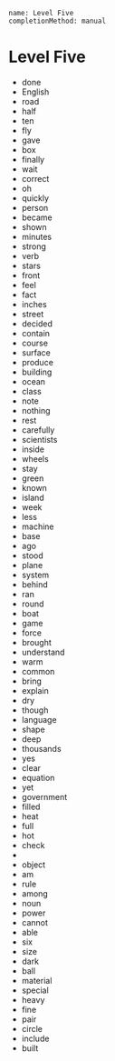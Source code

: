 ```ngMeta
name: Level Five
completionMethod: manual
```

# Level Five
- done
- English
- road
- half
- ten
- fly
- gave
- box
- finally
- wait
- correct
- oh
- quickly
- person
- became
- shown
- minutes
- strong
- verb
- stars
- front
- feel
- fact
- inches
- street
- decided
- contain
- course
- surface
- produce
- building
- ocean
- class
- note
- nothing
- rest
- carefully
- scientists
- inside
- wheels
- stay
- green
- known
- island
- week
- less
- machine
- base
- ago
- stood
- plane
- system
- behind
- ran
- round
- boat
- game
- force
- brought
- understand
- warm
- common
- bring
- explain
- dry
- though
- language
- shape
- deep
- thousands
- yes
- clear
- equation
- yet
- government
- filled
- heat
- full
- hot
- check
- 
- object
- am
- rule
- among
- noun
- power
- cannot
- able
- six
- size
- dark
- ball
- material
- special
- heavy
- fine
- pair
- circle
- include
- built